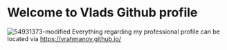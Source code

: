 # Welcome to Vlads Github profile
![54931373-modified](https://github.com/vrahmanov/vrahmanov/assets/54931373/ebf271f2-0931-4785-a066-b874faf6174e)
Everything regarding my professional profile can be located via https://vrahmanov.github.io/
